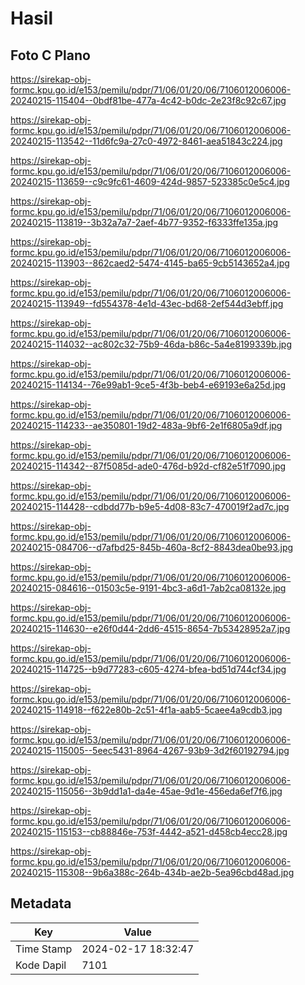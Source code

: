 # Hasil

## Foto C Plano

https://sirekap-obj-formc.kpu.go.id/e153/pemilu/pdpr/71/06/01/20/06/7106012006006-20240215-115404--0bdf81be-477a-4c42-b0dc-2e23f8c92c67.jpg

https://sirekap-obj-formc.kpu.go.id/e153/pemilu/pdpr/71/06/01/20/06/7106012006006-20240215-113542--11d6fc9a-27c0-4972-8461-aea51843c224.jpg

https://sirekap-obj-formc.kpu.go.id/e153/pemilu/pdpr/71/06/01/20/06/7106012006006-20240215-113659--c9c9fc61-4609-424d-9857-523385c0e5c4.jpg

https://sirekap-obj-formc.kpu.go.id/e153/pemilu/pdpr/71/06/01/20/06/7106012006006-20240215-113819--3b32a7a7-2aef-4b77-9352-f6333ffe135a.jpg

https://sirekap-obj-formc.kpu.go.id/e153/pemilu/pdpr/71/06/01/20/06/7106012006006-20240215-113903--862caed2-5474-4145-ba65-9cb5143652a4.jpg

https://sirekap-obj-formc.kpu.go.id/e153/pemilu/pdpr/71/06/01/20/06/7106012006006-20240215-113949--fd554378-4e1d-43ec-bd68-2ef544d3ebff.jpg

https://sirekap-obj-formc.kpu.go.id/e153/pemilu/pdpr/71/06/01/20/06/7106012006006-20240215-114032--ac802c32-75b9-46da-b86c-5a4e8199339b.jpg

https://sirekap-obj-formc.kpu.go.id/e153/pemilu/pdpr/71/06/01/20/06/7106012006006-20240215-114134--76e99ab1-9ce5-4f3b-beb4-e69193e6a25d.jpg

https://sirekap-obj-formc.kpu.go.id/e153/pemilu/pdpr/71/06/01/20/06/7106012006006-20240215-114233--ae350801-19d2-483a-9bf6-2e1f6805a9df.jpg

https://sirekap-obj-formc.kpu.go.id/e153/pemilu/pdpr/71/06/01/20/06/7106012006006-20240215-114342--87f5085d-ade0-476d-b92d-cf82e51f7090.jpg

https://sirekap-obj-formc.kpu.go.id/e153/pemilu/pdpr/71/06/01/20/06/7106012006006-20240215-114428--cdbdd77b-b9e5-4d08-83c7-470019f2ad7c.jpg

https://sirekap-obj-formc.kpu.go.id/e153/pemilu/pdpr/71/06/01/20/06/7106012006006-20240215-084706--d7afbd25-845b-460a-8cf2-8843dea0be93.jpg

https://sirekap-obj-formc.kpu.go.id/e153/pemilu/pdpr/71/06/01/20/06/7106012006006-20240215-084616--01503c5e-9191-4bc3-a6d1-7ab2ca08132e.jpg

https://sirekap-obj-formc.kpu.go.id/e153/pemilu/pdpr/71/06/01/20/06/7106012006006-20240215-114630--e26f0d44-2dd6-4515-8654-7b53428952a7.jpg

https://sirekap-obj-formc.kpu.go.id/e153/pemilu/pdpr/71/06/01/20/06/7106012006006-20240215-114725--b9d77283-c605-4274-bfea-bd51d744cf34.jpg

https://sirekap-obj-formc.kpu.go.id/e153/pemilu/pdpr/71/06/01/20/06/7106012006006-20240215-114918--f622e80b-2c51-4f1a-aab5-5caee4a9cdb3.jpg

https://sirekap-obj-formc.kpu.go.id/e153/pemilu/pdpr/71/06/01/20/06/7106012006006-20240215-115005--5eec5431-8964-4267-93b9-3d2f60192794.jpg

https://sirekap-obj-formc.kpu.go.id/e153/pemilu/pdpr/71/06/01/20/06/7106012006006-20240215-115056--3b9dd1a1-da4e-45ae-9d1e-456eda6ef7f6.jpg

https://sirekap-obj-formc.kpu.go.id/e153/pemilu/pdpr/71/06/01/20/06/7106012006006-20240215-115153--cb88846e-753f-4442-a521-d458cb4ecc28.jpg

https://sirekap-obj-formc.kpu.go.id/e153/pemilu/pdpr/71/06/01/20/06/7106012006006-20240215-115308--9b6a388c-264b-434b-ae2b-5ea96cbd48ad.jpg


## Metadata

| Key        | Value               |
| ---------- | ------------------- |
| Time Stamp | 2024-02-17 18:32:47 |
| Kode Dapil | 7101                |



